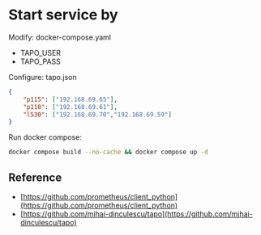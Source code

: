 # Start service by

Modify: docker-compose.yaml
+ TAPO_USER
+ TAPO_PASS

Configure: tapo.json

```json
{
    "p115": ["192.168.69.65"],
    "p110": ["192.168.69.61"],
    "l530": ["192.168.69.70","192.168.69.59"]
}
```

Run docker compose:
```bash
docker compose build --no-cache && docker compose up -d
```

## Reference

+ [https://github.com/prometheus/client_python](https://github.com/prometheus/client_python)
+ [https://github.com/mihai-dinculescu/tapo](https://github.com/mihai-dinculescu/tapo)
